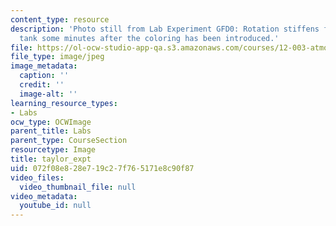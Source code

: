 ```yaml
---
content_type: resource
description: 'Photo still from Lab Experiment GFD0: Rotation stiffens fluids. Rotating
  tank some minutes after the coloring has been introduced.'
file: https://ol-ocw-studio-app-qa.s3.amazonaws.com/courses/12-003-atmosphere-ocean-and-climate-dynamics-fall-2008/072f08e828e719c27f765171e8c90f87_taylor_expt.jpg
file_type: image/jpeg
image_metadata:
  caption: ''
  credit: ''
  image-alt: ''
learning_resource_types:
- Labs
ocw_type: OCWImage
parent_title: Labs
parent_type: CourseSection
resourcetype: Image
title: taylor_expt
uid: 072f08e8-28e7-19c2-7f76-5171e8c90f87
video_files:
  video_thumbnail_file: null
video_metadata:
  youtube_id: null
---
```

